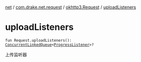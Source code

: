 [net](../../index.md) / [com.drake.net.request](../index.md) / [okhttp3.Request](index.md) / [uploadListeners](./upload-listeners.md)

# uploadListeners

`fun Request.uploadListeners(): `[`ConcurrentLinkedQueue`](https://docs.oracle.com/javase/6/docs/api/java/util/concurrent/ConcurrentLinkedQueue.html)`<`[`ProgressListener`](../../com.drake.net.interfaces/-progress-listener/index.md)`>?`

上传监听器

